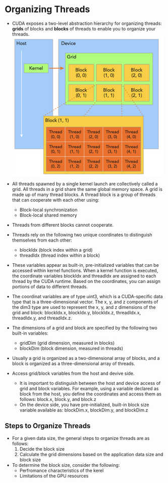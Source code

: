 # Organizing Threads

- CUDA exposes a two-level abstraction hierarchy for organizing threads: **grids** of blocks and **blocks** of threads to enable you to organize your threads.
    ![Threads Hierarchy](./images/ThreadsHierarchy.png)

- All threads spawned by a single kernel launch are collectively called a grid. All threads in a grid share the same global memory space. A grid is made up of many thread blocks. A thread block is a group of threads that can cooperate with each other using:
    - Block-local synchronization
    - Block-local shared memory
- Threads from different blocks cannot cooperate.
- Threads rely on the following two unique coordinates to distinguish themselves from each other:
    - blockIdx (block index within a grid)
    - threadIdx (thread index within a block)
- These variables appear as built-in, pre-initialized variables that can be accessed within kernel functions. When a kernel function is executed, the coordinate variables blockIdx and threadIdx are assigned to each thread by the CUDA runtime. Based on the coordinates, you can assign portions of data to different threads.
- The coordinat variables are of type uint3, which is a CUDA-specific data type that is a three-dimensional vector. The x, y, and z components of the dim3 type are used to represent the x, y, and z dimensions of the grid and block: blockIdx.x, blockIdx.y, blockIdx.z, threadIdx.x, threadIdx.y, and threadIdx.z.
- The dimensions of a grid and block are specified by the following two built-in variables:
    - gridDim  (grid dimension, measured in blocks)
    - blockDim (block dimension, measured in threads)
- Usually a grid is organized as a two-dimensional array of blocks, and a block is organized as a three-dimensional array of threads.

- Access grid/block variables from the host and devive side. 
    - It is important to distinguish between the host and device access of grid and block variables. For example, using a variable declared as block from the host, you define the coordinates and access them as follows: block.x, block.y, and block.z
    - On the device side, you have pre-initialized, built-in block size variable available as: blockDim.x, blockDim.y, and blockDim.z

## Steps to Organize Threads
- For a given data size, the general steps to organize threads are as follows:
    1. Decide the block size
    2. Calculate the grid dimensions based on the application data size and block size
- To determine the block size, consider the following:
    - Perfromance characteristics of the kerel
    - Limitations of the GPU resources